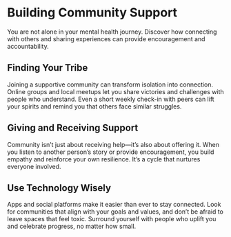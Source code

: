# Building Community Support

You are not alone in your mental health journey. Discover how connecting with others and sharing experiences can provide encouragement and accountability.

## Finding Your Tribe

Joining a supportive community can transform isolation into connection. Online groups and local meetups let you share victories and challenges with people who understand. Even a short weekly check-in with peers can lift your spirits and remind you that others face similar struggles.

## Giving and Receiving Support

Community isn’t just about receiving help—it’s also about offering it. When you listen to another person’s story or provide encouragement, you build empathy and reinforce your own resilience. It’s a cycle that nurtures everyone involved.

## Use Technology Wisely

Apps and social platforms make it easier than ever to stay connected. Look for communities that align with your goals and values, and don’t be afraid to leave spaces that feel toxic. Surround yourself with people who uplift you and celebrate progress, no matter how small.
